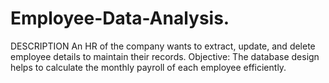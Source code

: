 # Employee-Data-Analysis.
DESCRIPTION  An HR of the company wants to extract, update, and delete employee details to maintain their records.     Objective:  The database design helps to calculate the monthly payroll of each employee efficiently.
